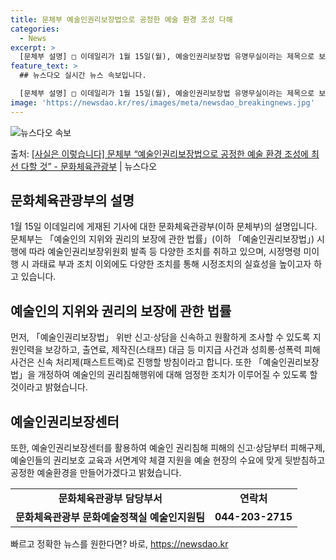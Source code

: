 ```yaml
---
title: 문체부 예술인권리보장법으로 공정한 예술 환경 조성 다해
categories:
  - News
excerpt: >
  [문체부 설명] □ 이데일리가 1월 15일(월), 예술인권리보장법 유명무실이라는 제목으로 보도한 기고문과 관…
feature_text: >
  ## 뉴스다오 실시간 뉴스 속보입니다.

  [문체부 설명] □ 이데일리가 1월 15일(월), 예술인권리보장법 유명무실이라는 제목으로 보도한 기고문과 관…
image: 'https://newsdao.kr/res/images/meta/newsdao_breakingnews.jpg'
---
```


![뉴스다오 속보](https://newsdao.kr/res/images/meta/newsdao_breakingnews.jpg)

<p>출처: <a href="https://newsdao.kr/3011" rel="dofollow">[사실은 이렇습니다] 문체부 “예술인권리보장법으로 공정한 예술 환경 조성에 최선 다할 것” - 문화체육관광부</a> | 뉴스다오</p>

<h2 data-ke-size="size26">문화체육관광부의 설명</h2>
<p data-ke-size="size16">1월 15일 이데일리에 게재된 기사에 대한 문화체육관광부(이하 문체부)의 설명입니다.  문체부는 「예술인의 지위와 권리의 보장에 관한 법률」(이하 「예술인권리보장법」) 시행에 따라 예술인권리보장위원회 발족 등 다양한 조치를 취하고 있으며, 시정명령 미이행 시 과태료 부과 조치 이외에도 다양한 조치를 통해 시정조치의 실효성을 높이고자 하고 있습니다.</p>

<h2 data-ke-size="size26">예술인의 지위와 권리의 보장에 관한 법률</h2>
<p data-ke-size="size16">먼저, 「예술인권리보장법」 위반 신고·상담을 신속하고 원활하게 조사할 수 있도록 지원인력을 보강하고, 출연료, 제작진(스태프) 대금 등 미지급 사건과 성희롱·성폭력 피해사건은 신속 처리제(패스트트랙)로 진행할 방침이라고 합니다. 또한 「예술인권리보장법」을 개정하여 예술인의 권리침해행위에 대해 엄정한 조치가 이루어질 수 있도록 할 것이라고 밝혔습니다.</p>

<h2 data-ke-size="size26">예술인권리보장센터</h2>
<p data-ke-size="size16">또한, 예술인권리보장센터를 활용하여 예술인 권리침해 피해의 신고·상담부터 피해구제, 예술인들의 권리보호 교육과 서면계약 체결 지원을 예술 현장의 수요에 맞게 뒷받침하고 공정한 예술환경을 만들어가겠다고 밝혔습니다.</p>

<table>
  <tbody>
    <tr>
      <td style="text-align: center; height: 17px;"><b>문화체육관광부 담당부서</b></td>
      <td style="text-align: center; height: 17px;"><b>연락처</b></td>
    </tr>
    <tr>
      <td style="text-align: center; "><b>문화체육관광부 문화예술정책실 예술인지원팀</b></td>
      <td style="text-align: center; "><b>044-203-2715</b></td>
    </tr>
  </tbody>
</table>
<p data-ke-size="size16"></p> 

빠르고 정확한 뉴스를 원한다면? 바로, <a href="https://newsdao.kr" rel="dofollow">https://newsdao.kr</a>


    

